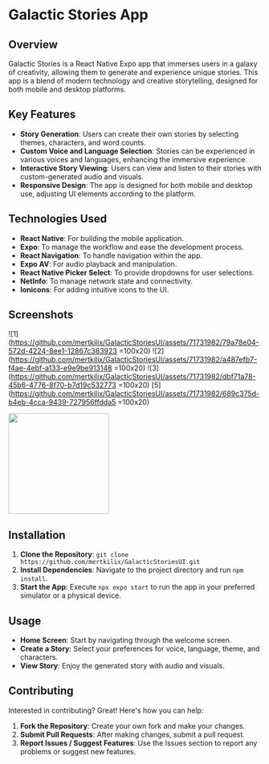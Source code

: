 # Galactic Stories App

## Overview

Galactic Stories is a React Native Expo app that immerses users in a galaxy of creativity, allowing them to generate and experience unique stories. This app is a blend of modern technology and creative storytelling, designed for both mobile and desktop platforms. 

## Key Features

- **Story Generation**: Users can create their own stories by selecting themes, characters, and word counts.
- **Custom Voice and Language Selection**: Stories can be experienced in various voices and languages, enhancing the immersive experience.
- **Interactive Story Viewing**: Users can view and listen to their stories with custom-generated audio and visuals.
- **Responsive Design**: The app is designed for both mobile and desktop use, adjusting UI elements according to the platform.

## Technologies Used

- **React Native**: For building the mobile application.
- **Expo**: To manage the workflow and ease the development process.
- **React Navigation**: To handle navigation within the app.
- **Expo AV**: For audio playback and manipulation.
- **React Native Picker Select**: To provide dropdowns for user selections.
- **NetInfo**: To manage network state and connectivity.
- **Ionicons**: For adding intuitive icons to the UI.

## Screenshots

![1](https://github.com/mertkilix/GalacticStoriesUI/assets/71731982/79a78e04-572d-4224-8ee1-12867c383923 =100x20)
![2](https://github.com/mertkilix/GalacticStoriesUI/assets/71731982/a487efb7-f4ae-4ebf-a133-e9e9be913148 =100x20)
![3](https://github.com/mertkilix/GalacticStoriesUI/assets/71731982/dbf71a78-45b6-4776-8f70-b7d19c532773 =100x20)
[5](https://github.com/mertkilix/GalacticStoriesUI/assets/71731982/689c375d-b4eb-4cca-9439-727956ffdda5 =100x20)

<img src="[Assets/icon.png](https://github.com/mertkilix/GalacticStoriesUI/assets/71731982/689c375d-b4eb-4cca-9439-727956ffdda5)" width="200">

## Installation

1. **Clone the Repository**: `git clone https://github.com/mertkilix/GalacticStoriesUI.git`
2. **Install Dependencies**: Navigate to the project directory and run `npm install`.
3. **Start the App**: Execute `npx expo start` to run the app in your preferred simulator or a physical device.

## Usage

- **Home Screen**: Start by navigating through the welcome screen.
- **Create a Story**: Select your preferences for voice, language, theme, and characters.
- **View Story**: Enjoy the generated story with audio and visuals.

## Contributing

Interested in contributing? Great! Here's how you can help:

1. **Fork the Repository**: Create your own fork and make your changes.
2. **Submit Pull Requests**: After making changes, submit a pull request.
3. **Report Issues / Suggest Features**: Use the Issues section to report any problems or suggest new features.


